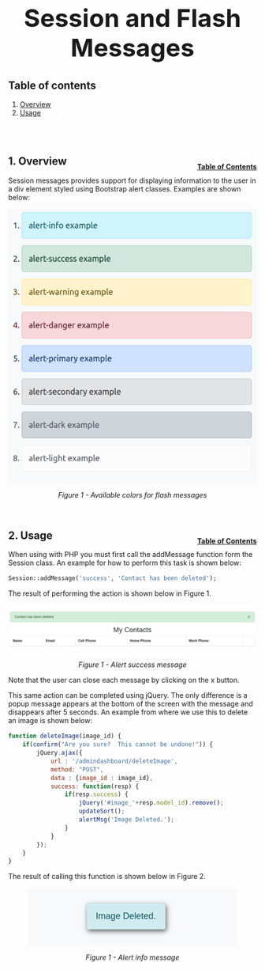 <h1 style="font-size: 50px; text-align: center;">Session and Flash Messages</h1>

## Table of contents
1. [Overview](#overview)
2. [Usage](#usage)
<br>
<br>

## 1. Overview <a id="overview"></a><span style="float: right; font-size: 14px; padding-top: 15px;">[Table of Contents](#table-of-contents)</span>
Session messages provides support for displaying information to the user in a div element styled using Bootstrap alert classes. Examples are shown below:

<div style="text-align: center;">
  <img src="assets/flash-messages-options.png" alt="Available colors for flash messages">
  <p style="font-style: italic;">Figure 1 - Available colors for flash messages</p>
</div>
<br>

## 2. Usage <a id="usage"></a><span style="float: right; font-size: 14px; padding-top: 15px;">[Table of Contents](#table-of-contents)</span>
When using with PHP you must first call the addMessage function form the Session class. An example for how to perform this task is shown below:

```php
Session::addMessage('success', 'Contact has been deleted');
```

The result of performing the action is shown below in Figure 1.

<div style="text-align: center;">
  <img src="assets/session-message.png" alt="Alert success message">
  <p style="font-style: italic;">Figure 1 - Alert success message</p>
</div>

Note that the user can close each message by clicking on the x button.

This same action can be completed using jQuery. The only difference is a popup message appears at the bottom of the screen with the message and disappears after 5 seconds. An example from where we use this to delete an image is shown below:

```javascript
function deleteImage(image_id) {
    if(confirm("Are you sure?  This cannot be undone!")) {
        jQuery.ajax({
            url : '/admindashboard/deleteImage',
            method: "POST",
            data : {image_id : image_id},
            success: function(resp) {
                if(resp.success) {
                    jQuery('#image_'+resp.model_id).remove();
                    updateSort();
                    alertMsg('Image Deleted.');
                }
            } 
        });
    }
}
```

The result of calling this function is shown below in Figure 2.
<div style="text-align: center;">
  <img src="assets/session-message-2.png" alt="Alert info message">
  <p style="font-style: italic;">Figure 1 - Alert info message</p>
</div>